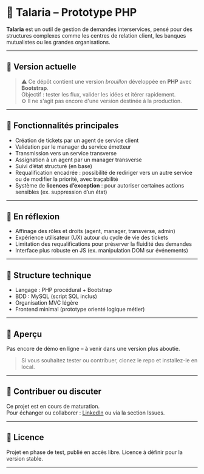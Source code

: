 # 🪽 Talaria – Prototype PHP

**Talaria** est un outil de gestion de demandes interservices, pensé pour des structures complexes comme les centres de relation client, les banques mutualistes ou les grandes organisations.

---

## 🚧 Version actuelle

> ⚠️ Ce dépôt contient une version *brouillon* développée en **PHP** avec **Bootstrap**.  
> Objectif : tester les flux, valider les idées et itérer rapidement.  
> ⚙️ Il ne s'agit pas encore d'une version destinée à la production.

---

## 🧠 Fonctionnalités principales

- Création de tickets par un agent de service client
- Validation par le manager du service émetteur
- Transmission vers un service transverse
- Assignation à un agent par un manager transverse
- Suivi d’état structuré (en base)
- Requalification encadrée : possibilité de rediriger vers un autre service ou de modifier la priorité, avec traçabilité
- Système de **licences d’exception** : pour autoriser certaines actions sensibles (ex. suppression d’un état)

---

## 🔎 En réflexion

- Affinage des rôles et droits (agent, manager, transverse, admin)
- Expérience utilisateur (UX) autour du cycle de vie des tickets
- Limitation des requalifications pour préserver la fluidité des demandes
- Interface plus robuste en JS (ex. manipulation DOM sur événements)

---

## 📁 Structure technique

- Langage : PHP procédural + Bootstrap
- BDD : MySQL (script SQL inclus)
- Organisation MVC légère
- Frontend minimal (prototype orienté logique métier)

---

## 📸 Aperçu

Pas encore de démo en ligne – à venir dans une version plus aboutie.  
> Si vous souhaitez tester ou contribuer, clonez le repo et installez-le en local.

---

## 🤝 Contribuer ou discuter

Ce projet est en cours de maturation.  
Pour échanger ou collaborer : [LinkedIn](https://www.linkedin.com/in/s%C3%A9bastien-damart-1578a142/) ou via la section Issues.

---

## 📜 Licence

Projet en phase de test, publié en accès libre. Licence à définir pour la version stable.

---

